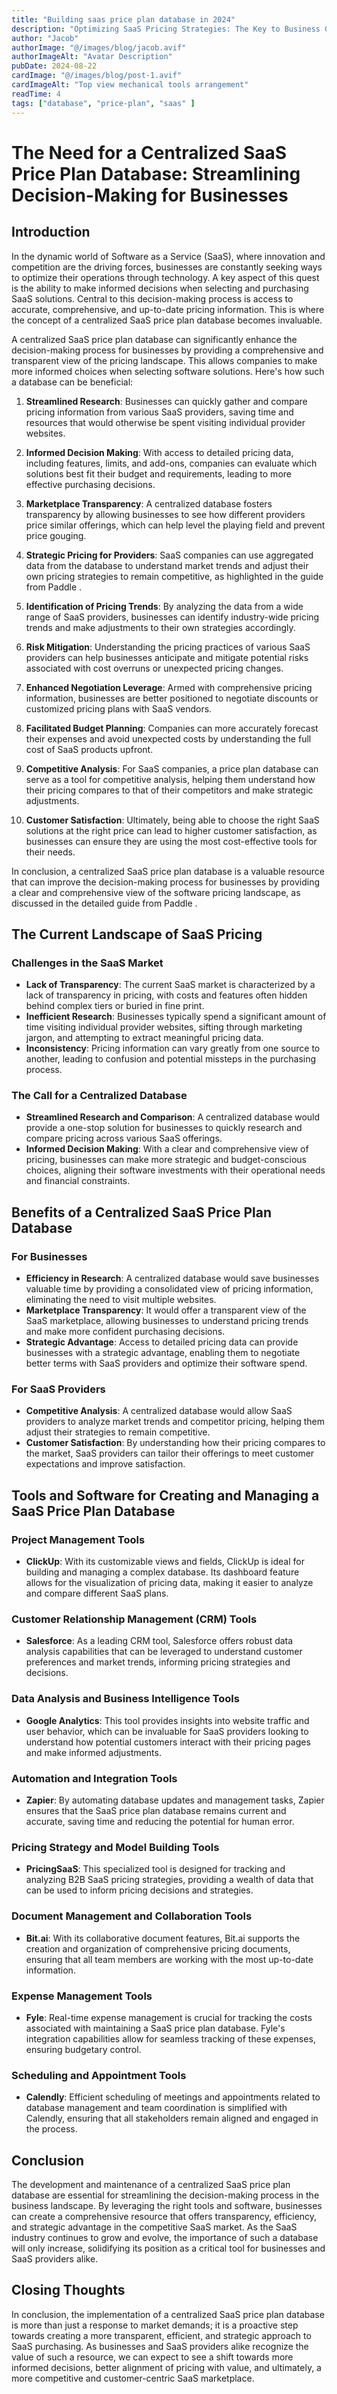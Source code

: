 ```yaml
---
title: "Building saas price plan database in 2024"
description: "Optimizing SaaS Pricing Strategies: The Key to Business Growth and Customer Satisfaction."
author: "Jacob"
authorImage: "@/images/blog/jacob.avif"
authorImageAlt: "Avatar Description"
pubDate: 2024-08-22
cardImage: "@/images/blog/post-1.avif"
cardImageAlt: "Top view mechanical tools arrangement"
readTime: 4
tags: ["database", "price-plan", "saas" ]
---
```


# The Need for a Centralized SaaS Price Plan Database: Streamlining Decision-Making for Businesses

## Introduction

In the dynamic world of Software as a Service (SaaS), where innovation and competition are the driving forces, businesses are constantly seeking ways to optimize their operations through technology. A key aspect of this quest is the ability to make informed decisions when selecting and purchasing SaaS solutions. Central to this decision-making process is access to accurate, comprehensive, and up-to-date pricing information. This is where the concept of a centralized SaaS price plan database becomes invaluable.

A centralized SaaS price plan database can significantly enhance the decision-making process for businesses by providing a comprehensive and transparent view of the pricing landscape. This allows companies to make more informed choices when selecting software solutions. Here's how such a database can be beneficial:

1. **Streamlined Research**: Businesses can quickly gather and compare pricing information from various SaaS providers, saving time and resources that would otherwise be spent visiting individual provider websites.

2. **Informed Decision Making**: With access to detailed pricing data, including features, limits, and add-ons, companies can evaluate which solutions best fit their budget and requirements, leading to more effective purchasing decisions.

3. **Marketplace Transparency**: A centralized database fosters transparency by allowing businesses to see how different providers price similar offerings, which can help level the playing field and prevent price gouging.

4. **Strategic Pricing for Providers**: SaaS companies can use aggregated data from the database to understand market trends and adjust their own pricing strategies to remain competitive, as highlighted in the guide from Paddle .

5. **Identification of Pricing Trends**: By analyzing the data from a wide range of SaaS providers, businesses can identify industry-wide pricing trends and make adjustments to their own strategies accordingly.

6. **Risk Mitigation**: Understanding the pricing practices of various SaaS providers can help businesses anticipate and mitigate potential risks associated with cost overruns or unexpected pricing changes.

7. **Enhanced Negotiation Leverage**: Armed with comprehensive pricing information, businesses are better positioned to negotiate discounts or customized pricing plans with SaaS vendors.

8. **Facilitated Budget Planning**: Companies can more accurately forecast their expenses and avoid unexpected costs by understanding the full cost of SaaS products upfront.

9. **Competitive Analysis**: For SaaS companies, a price plan database can serve as a tool for competitive analysis, helping them understand how their pricing compares to that of their competitors and make strategic adjustments.

10. **Customer Satisfaction**: Ultimately, being able to choose the right SaaS solutions at the right price can lead to higher customer satisfaction, as businesses can ensure they are using the most cost-effective tools for their needs.

In conclusion, a centralized SaaS price plan database is a valuable resource that can improve the decision-making process for businesses by providing a clear and comprehensive view of the software pricing landscape, as discussed in the detailed guide from Paddle .


## The Current Landscape of SaaS Pricing

### Challenges in the SaaS Market

- **Lack of Transparency**: The current SaaS market is characterized by a lack of transparency in pricing, with costs and features often hidden behind complex tiers or buried in fine print.
- **Inefficient Research**: Businesses typically spend a significant amount of time visiting individual provider websites, sifting through marketing jargon, and attempting to extract meaningful pricing data.
- **Inconsistency**: Pricing information can vary greatly from one source to another, leading to confusion and potential missteps in the purchasing process.

### The Call for a Centralized Database

- **Streamlined Research and Comparison**: A centralized database would provide a one-stop solution for businesses to quickly research and compare pricing across various SaaS offerings.
- **Informed Decision Making**: With a clear and comprehensive view of pricing, businesses can make more strategic and budget-conscious choices, aligning their software investments with their operational needs and financial constraints.

## Benefits of a Centralized SaaS Price Plan Database

### For Businesses

- **Efficiency in Research**: A centralized database would save businesses valuable time by providing a consolidated view of pricing information, eliminating the need to visit multiple websites.
- **Marketplace Transparency**: It would offer a transparent view of the SaaS marketplace, allowing businesses to understand pricing trends and make more confident purchasing decisions.
- **Strategic Advantage**: Access to detailed pricing data can provide businesses with a strategic advantage, enabling them to negotiate better terms with SaaS providers and optimize their software spend.

### For SaaS Providers

- **Competitive Analysis**: A centralized database would allow SaaS providers to analyze market trends and competitor pricing, helping them adjust their strategies to remain competitive.
- **Customer Satisfaction**: By understanding how their pricing compares to the market, SaaS providers can tailor their offerings to meet customer expectations and improve satisfaction.

## Tools and Software for Creating and Managing a SaaS Price Plan Database

### Project Management Tools

- **ClickUp**: With its customizable views and fields, ClickUp is ideal for building and managing a complex database. Its dashboard feature allows for the visualization of pricing data, making it easier to analyze and compare different SaaS plans.

### Customer Relationship Management (CRM) Tools

- **Salesforce**: As a leading CRM tool, Salesforce offers robust data analysis capabilities that can be leveraged to understand customer preferences and market trends, informing pricing strategies and decisions.

### Data Analysis and Business Intelligence Tools

- **Google Analytics**: This tool provides insights into website traffic and user behavior, which can be invaluable for SaaS providers looking to understand how potential customers interact with their pricing pages and make informed adjustments.

### Automation and Integration Tools

- **Zapier**: By automating database updates and management tasks, Zapier ensures that the SaaS price plan database remains current and accurate, saving time and reducing the potential for human error.

### Pricing Strategy and Model Building Tools

- **PricingSaaS**: This specialized tool is designed for tracking and analyzing B2B SaaS pricing strategies, providing a wealth of data that can be used to inform pricing decisions and strategies.

### Document Management and Collaboration Tools

- **Bit.ai**: With its collaborative document features, Bit.ai supports the creation and organization of comprehensive pricing documents, ensuring that all team members are working with the most up-to-date information.

### Expense Management Tools

- **Fyle**: Real-time expense management is crucial for tracking the costs associated with maintaining a SaaS price plan database. Fyle's integration capabilities allow for seamless tracking of these expenses, ensuring budgetary control.

### Scheduling and Appointment Tools

- **Calendly**: Efficient scheduling of meetings and appointments related to database management and team coordination is simplified with Calendly, ensuring that all stakeholders remain aligned and engaged in the process.

## Conclusion

The development and maintenance of a centralized SaaS price plan database are essential for streamlining the decision-making process in the business landscape. By leveraging the right tools and software, businesses can create a comprehensive resource that offers transparency, efficiency, and strategic advantage in the competitive SaaS market. As the SaaS industry continues to grow and evolve, the importance of such a database will only increase, solidifying its position as a critical tool for businesses and SaaS providers alike.

## Closing Thoughts

In conclusion, the implementation of a centralized SaaS price plan database is more than just a response to market demands; it is a proactive step towards creating a more transparent, efficient, and strategic approach to SaaS purchasing. As businesses and SaaS providers alike recognize the value of such a resource, we can expect to see a shift towards more informed decisions, better alignment of pricing with value, and ultimately, a more competitive and customer-centric SaaS marketplace.

